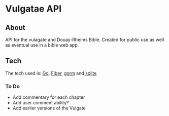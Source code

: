 # Vulgatae API
## About

API for the vulagate and Douay-Rheims Bible. Created for public use as well as eventual use in a bible web app.

## Tech

The tech used is: [Go]("#"), [Fiber](https://docs.gofiber.io/), [gorm](https://gorm.io/) and [sqlite](https://www.sqlite.org/index.html)


### To Do
- Add commentary for each chapter
- Add user comment ability?
- Add earlier versions of the Vulgate
